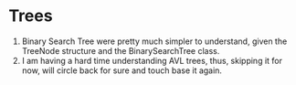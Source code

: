 # Trees

1. Binary Search Tree were pretty much simpler to understand, given the TreeNode structure and the BinarySearchTree class.
2. I am having a hard time understanding AVL trees, thus, skipping it for now, will circle back for sure and touch base it again.
